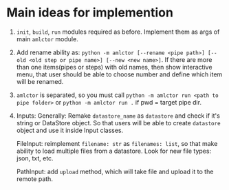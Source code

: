 # Main ideas for implemention

1. `init`, `build`, `run` modules required as before.
    Implement them as args of main `amlctor` module.

2. Add rename ability as:
    `python -m amlctor [--rename <pipe path>] [--old <old step or pipe name>] [--new <new name>]`. If there are more than one items(pipes or steps) with old names, then show interactive menu, that user should be able to choose number and define which item will be renamed.

3. `amlctor` is separated, so you must  call `python -m amlctor run <path to pipe folder>` or `python -m amlctor run .` if pwd = target pipe dir.

4. Inputs:
    Generally:
        Remake `datastore_name` as `datastore` and check if it's string or DataStore object. So that users will be able to create `datastore` object and use it inside Input classes.

    FileInput:
        reimplement `filename: str` as `filenames: list`, so that make ability to load multiple files from a datastore. Look for new file types: json, txt, etc.

    PathInput:
        add `upload` method, which will take file and upload it to the remote path.

